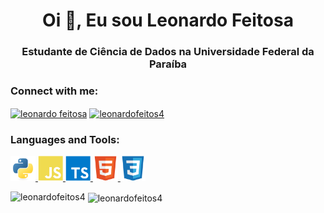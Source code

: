 <h1 align="center">Oi 👋, Eu sou Leonardo Feitosa</h1>
<h3 align="center">Estudante de Ciência de Dados na Universidade Federal da Paraíba</h3>

<h3 align="left">Connect with me:</h3>
<p align="left">
<a href="https://www.linkedin.com/in/leonardo-feitosa-barroso-9b236b224/" target="blank"><img align="center" src="https://raw.githubusercontent.com/rahuldkjain/github-profile-readme-generator/master/src/images/icons/Social/linked-in-alt.svg" alt="leonardo feitosa" height="30" width="40" /></a>
<a href="https://instagram.com/leonardofeitos4" target="blank"><img align="center" src="https://raw.githubusercontent.com/rahuldkjain/github-profile-readme-generator/master/src/images/icons/Social/instagram.svg" alt="leonardofeitos4" height="30" width="40" /></a>
</p>

<h3 align="left">Languages and Tools:</h3>
<a href="https://www.python.org" target="_blank" rel="noreferrer"> <img src="https://raw.githubusercontent.com/devicons/devicon/master/icons/python/python-original.svg" alt="python" width="40" height="40"/> </a> <a href="https://www.javascript.com/" target="_blank" rel="noreferrer"> <img src="https://raw.githubusercontent.com/devicons/devicon/master/icons/javascript/javascript-plain.svg" alt="javascript" width="40" height="40"/> </a> <a href="https://www.typescriptlang.org/" target="_blank" rel="noreferrer"> <img src="https://raw.githubusercontent.com/devicons/devicon/master/icons/typescript/typescript-plain.svg" alt="typescript" width="40" height="40"/> </a> <a href="https://www.w3.org/html/" target="_blank" rel="noreferrer"> <img src="https://raw.githubusercontent.com/devicons/devicon/master/icons/html5/html5-original.svg" alt="HTML-CSS" width="40" height="40"/> </a> </a> <a href="https://developer.mozilla.org/pt-BR/docs/Web/CSS" target="_blank" rel="noreferrer"> <img src="https://raw.githubusercontent.com/devicons/devicon/master/icons/css3/css3-original.svg" alt="CSS" width="40" height="40"/> </a>

<p><img align="left" src="https://github-readme-stats.vercel.app/api/top-langs?username=leonardofeitos4&show_icons=true&locale=en&layout=compact&theme=algolia" alt="leonardofeitos4" /></p>

<p>&nbsp;<img align="center" src="https://github-readme-stats.vercel.app/api?username=leonardofeitos4&show_icons=true&locale=en&theme=algolia" alt="leonardofeitos4" /></p>
